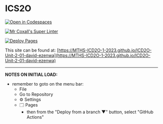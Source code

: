 # ICS2O

[![Open in Codespaces](https://classroom.github.com/assets/launch-codespace-7f7980b617ed060a017424585567c406b6ee15c891e84e1186181d67ecf80aa0.svg)](https://classroom.github.com/open-in-codespaces?assignment_repo_id=14175527)

[![Mr Coxall's Super Linter](https://github.com/MTHS-ICD2O-1-2023/ICD2O-Unit-2-01-david-ezenwa/workflows/Mr%20Coxall's%20Super%20Linter/badge.svg)](https://github.com/MTHS-ICD2O-1-2023/ICD2O-Unit-2-01-david-ezenwa/actions)

[![Deploy Pages](https://github.com/MTHS-ICD2O-1-2023/ICD2O-Unit-2-01-david-ezenwa/workflows/Deploy%20Pages/badge.svg)](https://github.com/MTHS-ICD2O-1-2023/ICD2O-Unit-2-01-david-ezenwa/actions)

This site can be found at: [https://MTHS-ICD2O-1-2023.github.io/ICD2O-Unit-2-01-david-ezenwa](https://MTHS-ICD2O-1-2023.github.io/ICD2O-Unit-2-01-david-ezenwa)

---

**NOTES ON INITIAL LOAD:**
- remember to goto on the menu bar:
  - File
  - Go to Repository
  - ⚙ Settings
  - 🗔 Pages
    - then from the "Deploy from a branch ▼" button, select "GitHub Actions"
